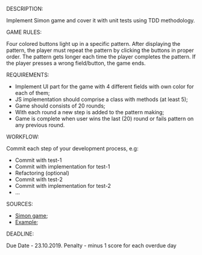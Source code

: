 DESCRIPTION:

Implement Simon game and cover it with unit tests using TDD methodology.

GAME RULES:

Four colored buttons light up in a specific pattern.
After displaying the pattern, the player must repeat the pattern by clicking the buttons in proper order.
The pattern gets longer each time the player completes the pattern.
If the player presses a wrong field/button, the game ends.

REQUIREMENTS:

- Implement UI part for the game with 4 different fields with own color for each of them;
- JS implementation should comprise a class with methods (at least 5);
- Game should consists of 20 rounds;
- With each round a new step is added to the pattern making;
- Game is complete when user wins the last (20) round or fails pattern on any previous round.

WORKFLOW:

Commit each step of your development process, e.g:

* Commit with test-1
* Commit with implementation for test-1
* Refactoring (optional)
* Commit with test-2
* Commit with implementation for test-2
* ...

SOURCES:

* [Simon game](https://en.wikipedia.org/wiki/Simon_\(game\));
* [Example](http://www.memozor.com/other-free-memory-games-online/simon-games/simon-game);

DEADLINE:

Due Date - 23.10.2019.
Penalty - minus 1 score for each overdue day
